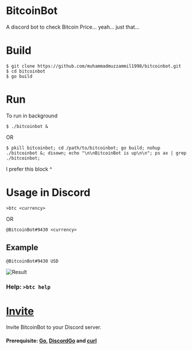# BitcoinBot
A discord bot to check Bitcoin Price... yeah... just that...
# Build
    $ git clone https://github.com/muhammadmuzzammil1998/bitcoinbot.git
    $ cd bitcoinbot
    $ go build
# Run
To run in background

    $ ./bitcoinbot &

OR

    $ pkill bitcoinbot; cd /path/to/bitcoinbot; go build; nohup ./bitcoinbot &; disown; echo "\n\nBitcoinBot is up\n\n"; ps ax | grep ./bitcoinbot;

I prefer this block ^

# Usage in Discord
    >btc <currency>
OR

    @BitcoinBot#9430 <currency>
## Example

    @BitcoinBot#9430 USD
    
![Result](https://cdn.discordapp.com/attachments/364461767956365312/389885984789102595/unknown.png)

### Help: `>btc help`

# [Invite](https://discordapp.com/api/oauth2/authorize?client_id=388984248062967819&permissions=2048&scope=bot)
Invite BitcoinBot to your Discord server.
#### Prerequisite: [Go](https://golang.org/doc/install), [DiscordGo](https://github.com/bwmarrin/discordgo) and [curl](https://curl.haxx.se/)
